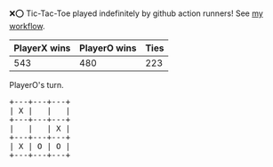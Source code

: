 :x::o: Tic-Tac-Toe played indefinitely by github action runners! See [my workflow](.github/workflows/play.yaml).

|PlayerX wins|PlayerO wins|Ties|
|-|-|-|
|543|480|223|

PlayerO's turn.

<pre>
+---+---+---+
| X |   |   |
+---+---+---+
|   |   | X |
+---+---+---+
| X | O | O |
+---+---+---+
</pre>